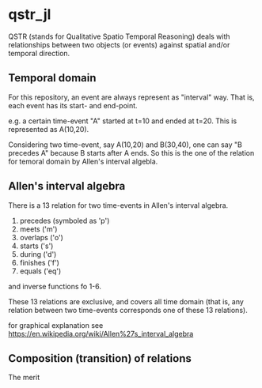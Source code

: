 # qstr_jl

QSTR (stands for Qualitative Spatio Temporal Reasoning) deals with relationships between two objects (or events) against spatial and/or temporal direction.

## Temporal domain

For this repository, an event are always represent as "interval" way. That is, each event has its start- and end-point.

e.g. a certain time-event "A" started at t=10 and ended at t=20. This is represented as A(10,20).

Considering two time-event, say A(10,20) and B(30,40), one can say "B precedes A" because B starts after A ends. So this is the one of the relation for temoral domain by Allen's interval algebla.

## Allen's interval algebra

There is a 13 relation for two time-events in Allen's interval algebra.

1. precedes (symboled as 'p')
2. meets ('m')
3. overlaps ('o')
4. starts ('s')
5. during ('d')
6. finishes ('f')
7. equals ('eq')

and inverse functions fo 1-6.

These 13 relations are exclusive, and covers all time domain (that is, any relation between two time-events corresponds one of these 13 relations).

for graphical explanation see https://en.wikipedia.org/wiki/Allen%27s_interval_algebra

## Composition (transition) of relations

The merit
